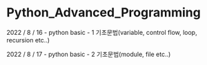 # Python_Advanced_Programming
2022 / 8 / 16 - python basic - 1  기초문법(variable, control flow, loop, recursion etc..) 

2022 / 8 / 17 - python basic - 2  기초문법(module, file etc..)
